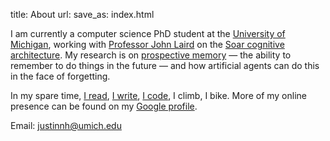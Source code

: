 title: About
url:
save_as: index.html

I am currently a computer science PhD student at the [University of Michigan](http://www.umich.edu/), working with [Professor John Laird](http://ai.eecs.umich.edu/people/laird/) on the [Soar cognitive architecture](http://sitemaker.umich.edu/soar/home).
My research is on [prospective memory](http://en.wikipedia.org/wiki/Prospective_memory) &mdash; the ability to remember to do things in the future &mdash; and how artificial agents can do this in the face of forgetting.

In my spare time, [I read](http://www.goodreads.com/justinnhli), [I write](http://justinnhli.blogspot.com/), [I code](http://github.com/justinnhli), I climb, I bike.
More of my online presence can be found on my [Google profile](https://profiles.google.com/justinnhli).

Email: justinnh@umich.edu

